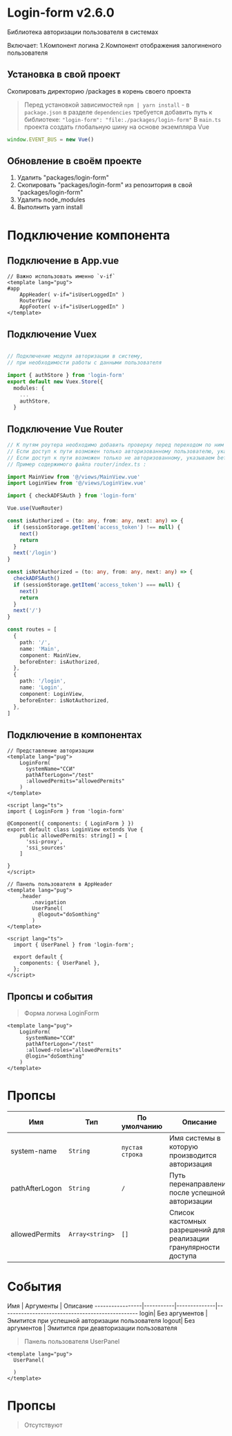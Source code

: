 ﻿
# Login-form v2.6.0
Библиотека авторизации пользователя в системах

Включает:
1.Компонент логина
2.Компонент отображения залогиненого пользователя

## Установка в свой проект

Скопировать директорию /packages в корень своего проекта
> Перед установкой зависимостей `npm | yarn install` - в `package.json` в разделе `dependencies`
> требуется добавить путь к библиотеке: `"login-form": "file:./packages/login-form"`
В `main.ts` проекта создать глобальную шину на основе экземпляра Vue
```ts
window.EVENT_BUS = new Vue()
```

## Обновление в своём проекте
1. Удалить "packages/login-form"
2. Скопировать "packages/login-form" из репозитория в свой "packages/login-form"
3. Удалить node_modules
4. Выполнить yarn install

# Подключение компонента

## Подключение в App.vue
```vue
// Важно использовать именно `v-if`
<template lang="pug">
#app
    AppHeader( v-if="isUserLoggedIn" )
    RouterView
    AppFooter( v-if="isUserLoggedIn" )
</template>
```


## Подключение Vuex
```ts store\index.ts

// Подключение модуля авторизации в систему,
// при необходимости работы с данными пользователя

import { authStore } from 'login-form'
export default new Vuex.Store({
  modules: {
    ...
    authStore,
  }
```

## Подключение Vue Router
```ts
// К путям роутера необходимо добавить проверку перед переходом по ним
// Если доступ к пути возможен только авторизованному пользователю, указываем beforeEnter: isAuthorized
// Если доступ к пути возможен только не авторизованному, указываем beforeEnter: isNotAuthorized
// Пример содержимого файла router/index.ts :

import MainView from '@/views/MainView.vue'
import LoginView from '@/views/LoginView.vue'

import { checkADFSAuth } from 'login-form'

Vue.use(VueRouter)

const isAuthorized = (to: any, from: any, next: any) => {
  if (sessionStorage.getItem('access_token') !== null) {
    next()
    return
  }
  next('/login')
}

const isNotAuthorized = (to: any, from: any, next: any) => {
  checkADFSAuth()
  if (sessionStorage.getItem('access_token') === null) {
    next()
    return
  }
  next('/')
}

const routes = [
  {
    path: '/',
    name: 'Main',
    component: MainView,
    beforeEnter: isAuthorized,
  },
  {
    path: '/login',
    name: 'Login',
    component: LoginView,
    beforeEnter: isNotAuthorized,
  },
]
```

## Подключение в компонентах
```vue
// Представление авторизации
<template lang="pug">
    LoginForm(
      systemName="ССИ"
      pathAfterLogon="/test"
      :allowedPermits="allowedPermits"
    )
</template>

<script lang="ts">
import { LoginForm } from 'login-form'

@Component({ components: { LoginForm } })
export default class LoginView extends Vue {
    public allowedPermits: string[] = [
      'ssi-proxy',
      'ssi_sources'
    ]

}
</script>
```

```vue
// Панель пользователя в AppHeader
<template lang="pug">
    .header
        .navigation
        UserPanel(
          @logout="doSomthing"
        )
</template>

<script lang="ts">
  import { UserPanel } from 'login-form';

  export default {
    components: { UserPanel },
  };
</script>
```
## Пропсы и события
> Форма логина LoginForm
```vue
<template lang="pug">
    LoginForm(
      systemName="ССИ"
      pathAfterLogon="/test"
      :allowed-roles="allowedPermits"
      @login="doSomthing"
    )
</template>
```
# Пропсы
 Имя              | Тип       | По умолчанию | Описание
-----------------|-----------|--------------|-------------------------------------------------
system-name       | `String` | `пустая строка`      | Имя системы в которую производится авторизация
pathAfterLogon | `String`  | `/`          | Путь перенаправления после успешной авторизации
allowedPermits | `Array<string>`  | `[]`          | Список кастомных разрешений для реализации гранулярности доступа

# События
 Имя              | Аргументы      |  Описание
 -----------------|-----------|--------------|-------------------------------------------------
 login| Без аргументов  |  Эмитится при успешной авторизации пользователя
 logout| Без аргументов  |  Эмитится при деавторизации пользователя

> Панель пользователя UserPanel
```vue
<template lang="pug">
  UserPanel(

  )
</template>
```
# Пропсы
> Отсутствуют
